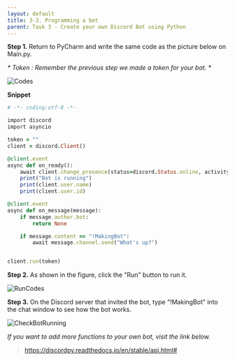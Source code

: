 ```yaml
---
layout: default
title: 3-3. Programming a bot
parent: Task 3 - Create your own Discord Bot using Python
---
```


**Step 1.** Return to PyCharm and write the same code as the picture below on Main.py.

_* Token : Remember the previous step we made a token for your bot. *_

![Codes](https://user-images.githubusercontent.com/90645441/161940690-ec416b74-1607-4c0d-81de-76ea38936aa2.png)

**Snippet**

```ruby
# -*- coding:utf-8 -*-

import discord
import asyncio

token = ""
client = discord.Client()

@client.event
async def on_ready():
    await client.change_presence(status=discord.Status.online, activity=discord.Game("Hello!"))
    print("Bot is running")
    print(client.user.name)
    print(client.user.id)

@client.event
async def on_message(message):
    if message.author.bot:
        return None

    if message.content == "!MakingBot":
        await message.channel.send("What's up?")


client.run(token)
```

**Step 2.** As shown in the figure, click the "Run" button to run it.

![RunCodes](https://user-images.githubusercontent.com/90645441/161940717-5ba50eed-18ba-4b50-8f04-cc5c441bb3cd.png)

**Step 3.** On the Discord server that invited the bot, type "!MakingBot" into the chat window to see how the bot works.

![CheckBotRunning](https://user-images.githubusercontent.com/90645441/161941232-c03e8f39-1dd1-4c0e-a23a-3674712d28fd.png)



*If you want to add more functions to your own bot, visit the link below.*

> https://discordpy.readthedocs.io/en/stable/api.html#
